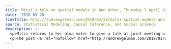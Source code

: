 ```yaml
---
title: Mitzi’s talk on spatial models in Ann Arbor, Thursday 5 April 2018
date: '2018-03-28'
linkTitle: http://andrewgelman.com/2018/03/28/mitzi-spatial-models-ann-arbor-2018/
source: Statistical Modeling, Causal Inference, and Social Science
description: |-
  <p>Mitzi returns to her alma mater to give a talk at joint meeting of the Ann Arbor useR and ASA Meetups: Spatial models in Stan Abstract This case study shows how to efficiently encode and compute an intrinsic conditional autoregressive (ICAR) model in Stan. When data has a neighborhood structure, ICAR models provide spatial smoothing [&#8230;]</p>
  <p>The post <a rel="nofollow" href="http://andrewgelman.com/2018/03/28/mitzi-spatial-models-ann-arbor-2018/">Mitzi&#8217;s talk on spatial models in
---
```

